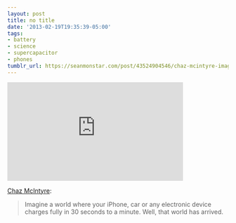 ```yaml
---
layout: post
title: no title
date: '2013-02-19T19:35:39-05:00'
tags:
- battery
- science
- supercapacitor
- phones
tumblr_url: https://seanmonstar.com/post/43524904546/chaz-mcintyre-imagine-a-world-where-your
---
```

<iframe src="https://player.vimeo.com/video/51873011?title=0&amp;byline=0&amp;portrait=0&amp;app_id=122963" width="400" height="225" frameborder="0" allow="autoplay; fullscreen; picture-in-picture" title="The Super Supercapacitor | Brian Golden Davis"></iframe>  

[Chaz McIntyre](http://chazmcintyre.com/post/43492497478):

> Imagine a world where your iPhone, car or any electronic device charges fully in 30 seconds to a minute. Well, that world has arrived.

